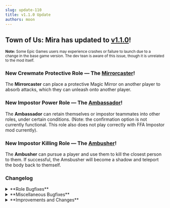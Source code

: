 ```yaml
---
slug: update-110
title: v1.1.0 Update
authors: moon
---
```

## Town of Us: Mira has updated to [v1.1.0](https://github.com/AU-Avengers/TOU-Mira/releases/tag/v1.1.0)!
<sub>**Note:** Some Epic Games users may experience crashes or failure to launch due to a change in the base game version. The dev tean is aware of this issue, though it is unrelated to the mod itself.</sub>

### New Crewmate Protective Role — The [Mirrorcaster](/docs/roles/crewmate/protective/mirrorcaster)!
The **Mirrorcaster** can place a protective Magic Mirror on another player to absorb attacks, which they can unleash onto another player.

### New Impostor Power Role — The [Ambassador](/docs/roles/impostor/power/ambassador)!
The **Ambassador** can retain themselves or impostor teammates into other roles, under certain conditions. (Note: the confirmation option is not currently functional. This role also does not play correctly with FFA Impostor mod currently).

### New Impostor Killing Role — The [Ambusher](/docs/roles/impostor/killing/ambusher)!
The **Ambusher** can pursue a player and use them to kill the closest person to them. If successful, the Amsbusher will become a shadow and teleport the body back to themself.

<!-- truncate -->

### Changelog

<details className="customdetails">
  <summary>**Role Bugfixes**</summary>

<details className="customdetails">
<summary>**Crewmates**</summary>
* Imitator checks should no longer prevent them from selecting a new role.
* Warden will add a second to the cooldown of whatever ability is used on a fortified player to prevent brute force attempts.
* Lookout can see the roles that interacted with their dead targets again.
* Prosecutor uses are used correctly and no longer force a prosecution twice in a row.
* Veteran will properly add alert uses via tasks to prevent ending the game.
* The Mayor reveal is now visually correct and shows the hands correctly.
* Medic Shield, Cleric Barrier, and Warden Fort will be removed on disconnection properly.
* Detective / Medic report options being at 0 seconds will no longer stop any information.
* Transporter now transports players correctly, no more desync.
* If the Snitch reveals neutral killers, they now show the role color.
* If a blessed player is swapped, the swapped target will still be ejected.
* Transporting a body next to a wall no longer places it outside of bounds ([PR #51](https://github.com/AU-Avengers/TOU-Mira/pull/51), Nix-main).
</details>

<details className="customdetails">
<summary>**Impostors**</summary>
* If an Undertaker dies while dragging a body, the body will be let go automatically.
* Abilities can be used in Eclipse and while flashed now (bodies are not reportable in grenade flash, though, only in Eclipse).
* Scavenger targets are no longer given during a meeting.
</details>

<details className="customdetails">
<summary>**Neutrals**</summary>
* Fix Alive Neutral Ghost on Jester win.
* Jester Haunt, Phantom Spook, and Executioner Torment ignore shields correctly now.
* Jester Haunt, Phantom Spook, and Executioner Torment cannot be opened multiple times anymore.
* Amnesiac will correctly know who their target is as GA or Executioner.
* Amnesiac will remove douses/infection when picking up Arsonist/Plaguebearer.
* Pestilence transform checks will run locally for the Plaguebearer, not everyone in general, to avoid desync or anything of that degree.
* Amnesiac will no longer become an OG Vampire unless they took the role of the OG Vamp.
</details> 
</details>


<details className="customdetails">
  <summary>**Miscellaneous Bugfixes**</summary>

<details className="customdetails">
<summary>**Modifier Bug Fixes**</summary>
* Shy ghosts are no longer invisible, but their hat stays translucent.
* Mini and Giant can climb ladders correctly now without getting stuck.
</details>

<details className="customdetails">
<summary>**Other Bug Fixes**</summary>
* Zipline and Ladder work for Phantom/Haunter once again.
* Impostor Streak Reduction no longer triggers the 1 impostor bug.
</details>

</details>


<details className="customdetails">
  <summary>**Improvements and Changes**</summary>

<details className="customdetails">
<summary>**Improvements**</summary>
* Dying to Veteran now says "Attacked", dying to Deputy says "Blasted", and dying to Vampire says "Bitten".
* Support for other MiraAPI mods has been improved across the board (this does not affect you if you only play Town of Us Mira standalone).
* Plumber now swaps between 3 barricade sprites.
</details>

<details className="customdetails">
<summary>**Additions and Changes**</summary>
* **Added:** New Role Buckets: Impostor Power and Impostor Special.
* **Added:** Added a Maximum Medic Shield Uses setting.
* **Added:** Game Timer can now be paused at certain times within meetings.
* **Changed:** Torch is no longer immune to Eclipsal.
* **Changed:** Mercenary and GA can win with their targets from alliance modifiers.
* **Changed:** Plumber barricades will now only stay for a set amount of rounds (customizable, can be infinite).
</details>

</details>

